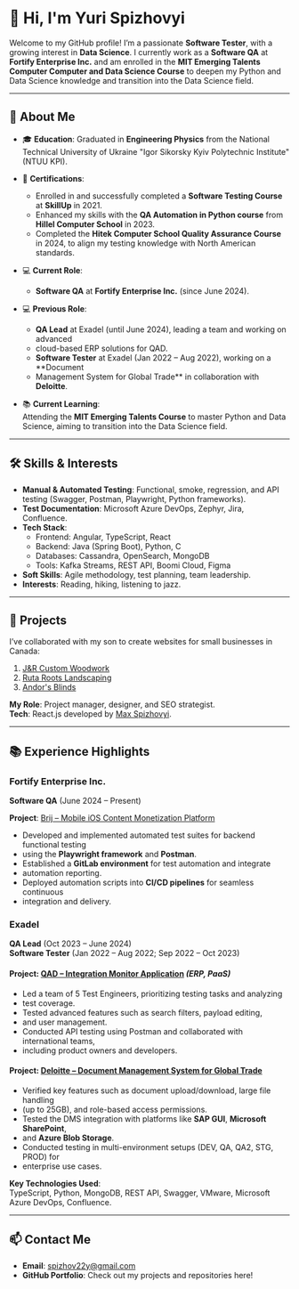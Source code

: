 # 👋 Hi, I'm Yuri Spizhovyi

Welcome to my GitHub profile! I’m a passionate **Software Tester**, with a growing
interest in **Data Science**. I currently work as a **Software QA** at **Fortify
Enterprise Inc.** and am enrolled in the **MIT Emerging Talents Computer Computer
and Data Science Course** to deepen my Python and Data Science knowledge and
transition into the Data Science field.

---

## 🌟 About Me

- 🎓 **Education**: Graduated in **Engineering Physics** from the National Technical
 University of Ukraine "Igor Sikorsky Kyiv Polytechnic Institute" (NTUU KPI).
- 📘 **Certifications**:  
  - Enrolled in and successfully completed a **Software Testing Course** at
   **SkillUp** in 2021.
  - Enhanced my skills with the **QA Automation in Python course** from **Hillel
   Computer School** in 2023.  
  - Completed the **Hitek Computer School Quality Assurance Course** in 2024,
   to align my testing knowledge with North American standards.

- 💻 **Current Role**:  
  - **Software QA** at **Fortify Enterprise Inc.** (since June 2024).
- 💻 **Previous Role**:  
  - **QA Lead** at Exadel (until June 2024), leading a team and working on advanced
  - cloud-based ERP solutions for QAD.  
  - **Software Tester** at Exadel (Jan 2022 – Aug 2022), working on a **Document
  - Management System for Global Trade** in collaboration with **Deloitte**.  
- 📚 **Current Learning**:  
  Attending the **MIT Emerging Talents Course** to master Python and Data Science,
  aiming to transition into the Data Science field.

---

## 🛠️ Skills & Interests

- **Manual & Automated Testing**: Functional, smoke, regression, and API testing
 (Swagger, Postman, Playwright, Python frameworks).
- **Test Documentation**: Microsoft Azure DevOps, Zephyr, Jira, Confluence.
- **Tech Stack**:  
  - Frontend: Angular, TypeScript, React  
  - Backend: Java (Spring Boot), Python, C  
  - Databases: Cassandra, OpenSearch, MongoDB  
  - Tools: Kafka Streams, REST API, Boomi Cloud, Figma
- **Soft Skills**: Agile methodology, test planning, team leadership.
- **Interests**: Reading, hiking, listening to jazz.

---

## 🚀 Projects

I’ve collaborated with my son to create websites for small businesses in Canada:

1. [J&R Custom Woodwork](https://jrcustomwoodwork.ca)  
2. [Ruta Roots Landscaping](https://www.rutarootslandscaping.com)  
3. [Andor's Blinds](https://andorsblinds.ca)  

**My Role**: Project manager, designer, and SEO strategist.  
**Tech**: React.js developed by [Max Spizhovyi](https://maxweb.studio).

---

## 📚 Experience Highlights

### **Fortify Enterprise Inc.**  

**Software QA** (June 2024 – Present)

**Project**: [Brij – Mobile iOS Content Monetization Platform](https://brij.app/)

- Developed and implemented automated test suites for backend functional testing
- using the **Playwright framework** and **Postman**.  
- Established a **GitLab environment** for test automation and integrate
- automation reporting.  
- Deployed automation scripts into **CI/CD pipelines** for seamless continuous
- integration and delivery.

### **Exadel**  

**QA Lead** (Oct 2023 – June 2024)  
**Software Tester** (Jan 2022 – Aug 2022; Sep 2022 – Oct 2023)  

#### **Project**: [QAD – Integration Monitor Application](https://www.qad.com/cloud-erp) *(ERP, PaaS)*  

- Led a team of 5 Test Engineers, prioritizing testing tasks and analyzing
- test coverage.  
- Tested advanced features such as search filters, payload editing,
- and user management.  
- Conducted API testing using Postman and collaborated with international teams,
- including product owners and developers.  

#### **Project**: [Deloitte – Document Management System for Global Trade](https://www.deloitte.com/be/en/Industries/technology/research/document-management-system-for-global-trade-technology.html)  

- Verified key features such as document upload/download, large file handling
- (up to 25GB), and role-based access permissions.  
- Tested the DMS integration with platforms like **SAP GUI**, **Microsoft SharePoint**,
- and **Azure Blob Storage**.  
- Conducted testing in multi-environment setups (DEV, QA, QA2, STG, PROD) for
- enterprise use cases.  

**Key Technologies Used**:  
TypeScript, Python, MongoDB, REST API, Swagger, VMware,
Microsoft Azure DevOps, Confluence.  

---

## 📫 Contact Me

- **Email**: <spizhov22y@gmail.com>
- **GitHub Portfolio**: Check out my projects and repositories here!
